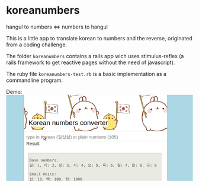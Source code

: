 # koreanumbers
hangul to numbers &lt;=> numbers to hangul

This is a little app to translate korean to numbers and the reverse, originated from a coding challenge.


The folder <code>koreanumbers</code> contains a rails app wich uses stimulus-reflex (a rails framework to get reactive pages without the need of javascript).

The ruby file <code>koreanumbers-test.rb</code> is a basic implementation as a commandline program.

Demo:
![](/intro.gif)

